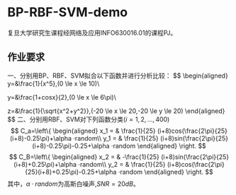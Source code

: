 # BP-RBF-SVM-demo

复旦大学研究生课程经网络及应用INFO630016.01的课程PJ。

## 作业要求

一、分别用BP、RBF、SVM拟合以下函数并进行分析比较：
$$
\begin{aligned}
y=&\frac{1}{x^5},(0 \le x \le 10)\\

y=&\frac{1+cosx}{2},(0 \le x \le 6\pi)\\

z=&\frac{1}{\sqrt{x^2+y^2}},(-20 \le x \le 20,-20 \le y \le 20)
\end{aligned}
$$
二、分别用RBF、SVM对下列函数分类$(i=1,2,...,400)$
$$
C_a=\left\{
	\begin{aligned}
		x_1 = & \frac{1}{25} (i+8)cos(\frac{2\pi}{25}(i+8)-0.25\pi)+\alpha ·random\\
		y_1 = & \frac{1}{25} (i+8)sin(\frac{2\pi}{25}(i+8)-0.25\pi)-0.25+\alpha ·random
	\end{aligned}
	\right.
$$
$$
C_B=\left\{
	\begin{aligned}
		x_2 = & -\frac{1}{25} (i+8)sin(\frac{2\pi}{25}(i+8)+0.25\pi)+\alpha ·random\\
		y_2 = & \frac{1}{25} (i+8)cos(\frac{2\pi}{25}(i+8)+0.25\pi)-0.25+\alpha ·random
	\end{aligned}
	\right.
$$
其中，$\alpha ·random$为高斯白噪声,$SNR=20dB$。